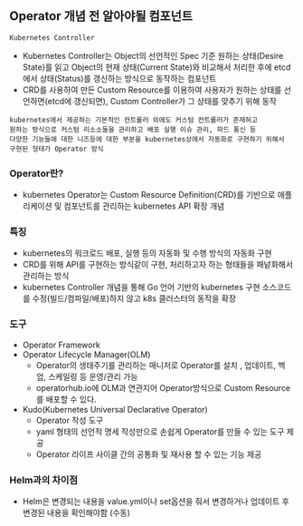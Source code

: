## Operator 개념 전 알아야될 컴포넌트

`Kubernetes Controller`
- Kubernetes Controller는 Object의 선언적인 Spec 기준 원하는 상태(Desire State)를 읽고 Object의 현재 상태(Current State)와 비교해서 처리한 후에 etcd에서 상태(Status)를 갱신하는 방식으로 동작하는 컴포넌트
- CRD를 사용하여 만든 Custom Resource를 이용하여 사용자가 원하는 상태를 선언하면(etcd에 갱신되면), Custom Controller가 그 상태를 맞추기 위해 동작

```
kubernetes에서 제공하는 기본적인 컨트롤러 외에도 커스텀 컨트롤러가 존재하고 
원하는 방식으로 커스텀 리소소들을 관리하고 배포 실행 이슈 관리, 파드 통신 등 
다양한 기능들에 대한 니즈등에 대한 부분을 kubernetes상에서 자동화로 구현하기 위해서 구현된 형태가 Operator 방식
```

### Operator란?
- kubernetes Operator는 Custom Resource Definition(CRD)를 기반으로 애플리케이션 및 컴포넌트를 관리하는 kubernetes API 확장 개념

### 특징
- kubernetes의 워크로드 배포, 실행 등의 자동화 및 수행 방식의 자동화 구현
- CRD를 위해 API를 구현하는 방식같이 구현, 처리하고자 하는 형태들을 패넡화해서 관리하는 방식
- kubernetes Controller 개념을 통해 Go 언어 기반의 kubernetes 구현 소스코드를 수정(빌드/컴파일/배포)하지 않고 k8s 클러스터의 동작을 확장

### 도구
- Operator Framework
- Operator Lifecycle Manager(OLM)
  - Operator의 생태주기를 관리하는 매니저로 Operator를 설치 , 업데이트, 백업, 스케일링 등 운영/관리 가능
  - operatorhub.io에 OLM과 연관지어 Operator방식으로 Custom Resource를 배포할 수 있다.
- Kudo(Kubernetes Universal Declarative Operator)
  - Operator 작성 도구
  - yaml 형태의 선언적 명세 작성만으로 손쉽게 Operator를 만들 수 있는 도구 제공
  - Operator 라이프 사이클 간의 공통화 및 재사용 할 수 있는 기능 제공

### Helm과의 차이점
- Helm은 변경되는 내용을 value.yml이나 set옵션을 줘서 변경하거나 업데이트 후 변경된 내용을 확인해야함 (수동)